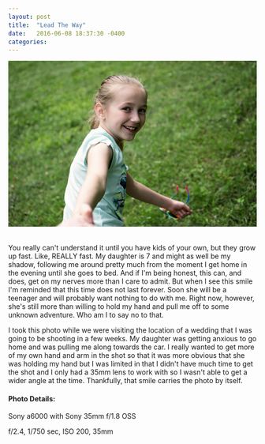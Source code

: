 ```yaml
---
layout: post
title:  "Lead The Way"
date:   2016-06-08 18:37:30 -0400
categories: 
---
```


![Leading the way](/img/06072016.jpg "ISO 200 f/2.4 1/750 sec 35mm")

<br/>
You really can't understand it until you have kids of your own, but they grow up fast.  Like, REALLY fast.  My daughter is 7 and might as well be my shadow, following me around pretty much from the moment I get home in the evening until she goes to bed.  And if I'm being honest, this can, and does, get on my nerves more than I care to admit.  But when I see this smile I'm reminded that this time does not last forever.  Soon she will be a teenager and will probably want nothing to do with me.  Right now, however, she's still more than willing to hold my hand and pull me off to some unknown adventure.  Who am I to say no to that.

I took this photo while we were visiting the location of a wedding that I was going to be shooting in a few weeks.  My daughter was getting anxious to go home and was pulling me along towards the car.  I really wanted to get more of my own hand and arm in the shot so that it was more obvious that she was holding my hand but I was limited in that I didn't have much time to get the shot and I only had a 35mm lens to work with so I wasn't able to get a wider angle at the time.  Thankfully, that smile carries the photo by itself.

#### Photo Details:

Sony a6000 with Sony 35mm f/1.8 OSS

f/2.4, 1/750 sec, ISO 200, 35mm
